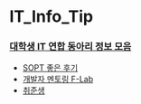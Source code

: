 # IT_Info_Tip

### [대학생 IT 연합 동아리 정보 모음](https://velog.io/@prayme/대학생-IT-연합-동아리-정보-모음-feat.-RUFree-주니어#YAPP)

- [SOPT 좋은 후기](https://yull-study-code.tistory.com/8) 
- [개발자 멘토링 F-Lab](https://github.com/f-lab-edu)
- [취준생 ](https://post.naver.com/viewer/postView.naver?volumeNo=33306720&memberNo=9520310&vType=VERTICAL)
